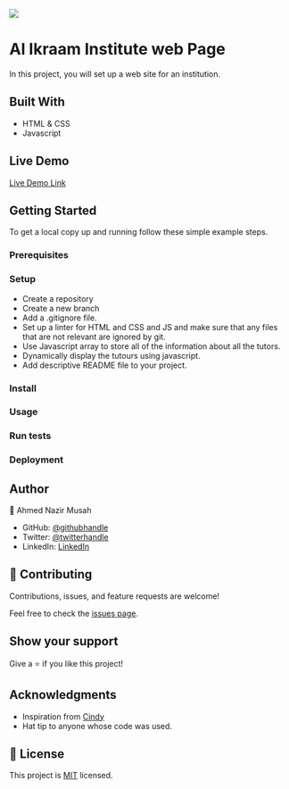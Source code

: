 
![](https://img.shields.io/badge/Microverse-blueviolet)

# Al Ikraam Institute web Page
In this project, you will set up a web site for an institution.

## Built With

- HTML & CSS
- Javascript

## Live Demo 

[Live Demo Link](https://ahmednazirmusah.github.io/HTML-CSS-JavaScript-capstone-project-/)

## Getting Started

To get a local copy up and running follow these simple example steps.
### Prerequisites

### Setup
- Create a repository
- Create a new branch 
- Add a .gitignore file.
- Set up a linter for HTML and CSS and JS and make sure that any files that are not relevant are ignored by git.
- Use Javascript  array to store all of the information about all the tutors.
- Dynamically display the tutours using javascript.
- Add descriptive README file to your project.



### Install

### Usage

### Run tests

### Deployment

## Author

👤 Ahmed Nazir Musah

- GitHub: [@githubhandle](https://github.com/ahmednazirmusah)
- Twitter: [@twitterhandle](https://twitter.com/ahmednazirmusah)
- LinkedIn: [LinkedIn](https://www.linkedin.com/in/ahmed-nazir-musah-529956214?lipi=urn%3Ali%3Apage%3Ad_flagship3_profile_view_base_contact_details%3BaN%2F7ouJiQmaaZdym2t1Uxg%3D%3D)


## 🤝 Contributing

Contributions, issues, and feature requests are welcome!

Feel free to check the [issues page]().

## Show your support

Give a ⭐️ if you like this project!

## Acknowledgments
- Inspiration from [Cindy](https://www.behance.net/gallery/29845175/CC-Global-Summit-2015)
- Hat tip to anyone whose code was used.

## 📝 License

This project is [MIT](./LICENSE) licensed.
